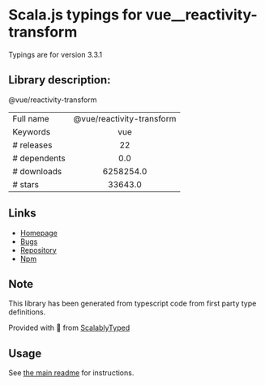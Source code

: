 
# Scala.js typings for vue__reactivity-transform

Typings are for version 3.3.1

## Library description:
@vue/reactivity-transform

|                    |                 |
| ------------------ | :-------------: |
| Full name          | @vue/reactivity-transform |
| Keywords           | vue |
| # releases         | 22 |
| # dependents       | 0.0 |
| # downloads        | 6258254.0 |
| # stars            | 33643.0 |

## Links
- [Homepage](https://github.com/vuejs/core#readme)
- [Bugs](https://github.com/vuejs/core/issues)
- [Repository](https://github.com/vuejs/core)
- [Npm](https://www.npmjs.com/package/%40vue%2Freactivity-transform)
    


## Note
This library has been generated from typescript code from first party type definitions.

Provided with :purple_heart: from [ScalablyTyped](https://github.com/oyvindberg/ScalablyTyped)

## Usage
See [the main readme](../../readme.md) for instructions.



